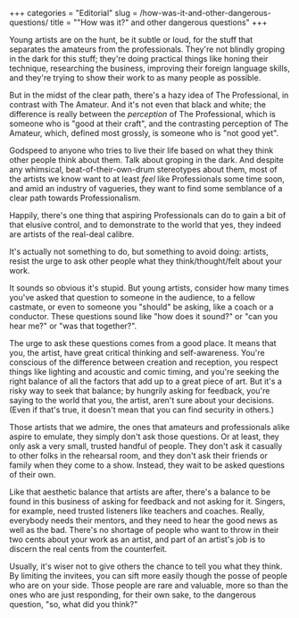 +++
categories = "Editorial"
slug = /how-was-it-and-other-dangerous-questions/
title = "&quot;How was it?&quot; and other dangerous questions"
+++

Young artists are on the hunt, be it subtle or loud, for the stuff that separates the amateurs from the professionals. They're not blindly groping in the dark for this stuff; they're doing practical things like honing their technique, researching the business, improving their foreign language skills, and they're trying to show their work to as many people as possible. 

But in the midst of the clear path, there's a hazy idea of The Professional, in contrast with The Amateur. And it's not even that black and white; the difference is really between the *perception* of The Professional, which is someone who is "good at their craft", and the contrasting perception of The Amateur, which, defined most grossly, is someone who is "not good yet". 

Godspeed to anyone who tries to live their life based on what they think other people think about them. Talk about groping in the dark. And despite any whimsical, beat-of-their-own-drum stereotypes about them, most of the artists we know want to at least *feel* like Professionals some time soon, and amid an industry of vagueries, they want to find some semblance of a clear path towards Professionalism.

Happily, there's one thing that aspiring Professionals can do to gain a bit of that elusive control, and to demonstrate to the world that yes, they indeed are artists of the real-deal calibre.

It's actually not something to do, but something to avoid doing: artists, resist the urge to ask other people what they think/thought/felt about your work. 

It sounds so obvious it's stupid. But young artists, consider how many times you've asked that question to someone in the audience, to a fellow castmate, or even to someone you "should" be asking, like a coach or a conductor. These questions sound like "how does it sound?" or "can you hear me?" or "was that together?". 

The urge to ask these questions comes from a good place. It means that you, the artist, have great critical thinking and self-awareness. You're conscious of the difference between creation and reception, you respect things like lighting and acoustic and comic timing, and you're seeking the right balance of all the factors that add up to a great piece of art. But it's a risky way to seek that balance; by hungrily asking for feedback, you're saying to the world that you, the artist, aren't sure about your decisions. (Even if that's true, it doesn't mean that you can find security in others.)

Those artists that we admire, the ones that amateurs and professionals alike aspire to emulate, they simply don't ask those questions. Or at least, they only ask a very small, trusted handful of people. They don't ask it casually to other folks in the rehearsal room, and they don't ask their friends or family when they come to a show. Instead, they wait to be asked questions of their own.

Like that aesthetic balance that artists are after, there's a balance to be found in this business of asking for feedback and not asking for it. Singers, for example, need trusted listeners like teachers and coaches. Really, everybody needs their mentors, and they need to hear the good news as well as the bad. There's no shortage of people who want to throw in their two cents about your work as an artist, and part of an artist's job is to discern the real cents from the counterfeit.

Usually, it's wiser not to give others the chance to tell you what they think. By limiting the invitees, you can sift more easily though the posse of people who are on your side. Those people are rare and valuable, more so than the ones who are just responding, for their own sake, to the dangerous question, "so, what did you think?"
